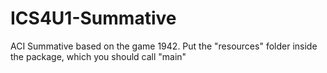 # ICS4U1-Summative
ACI Summative based on the game 1942.
Put the "resources" folder inside the package, which you should call "main"
